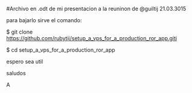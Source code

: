 #Archivo en .odt de mi presentacion a la reuninon de @guiltij 21.03.3015

para bajarlo sirve el comando: 

$ git clone https://github.com/rubytij/setup_a_vps_for_a_production_ror_app.giti

$ cd setup_a_vps_for_a_production_ror_app

espero sea util

saludos

A
